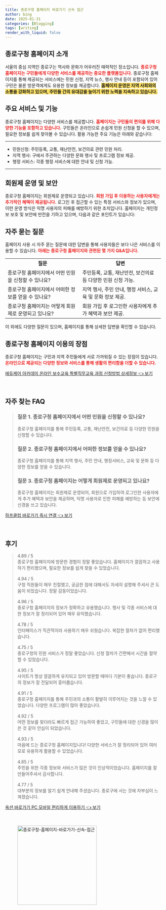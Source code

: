 ```yaml
---
title: 종로구청 홈페이지 바로가기 신속 접근
author: bing
date: 2025-01-31
categories: [Blogging]
tags: [writing]
render_with_liquid: false
---
```



<h2 id='종로구청_홈페이지_소개'>종로구청 홈페이지 소개</h2>

<p>서울의 중심 지역인 종로구는 역사와 문화가 어우러진 매력적인 장소입니다. <b><span style="color: #ee2323;">종로구청 홈페이지는 구민들에게 다양한 서비스를 제공하는 중요한 플랫폼입니다.</span></b> 종로구청 홈페이지를 통해 제공되는 서비스에는 민원 신청, 지역 뉴스, 행사 안내 등이 포함되어 있어 구민은 물론 방문객에게도 유용한 정보를 제공합니다. <b><span style="background-color: #ffe066;">홈페이지 운영은 지역 사회와의 소통을 강화하고 있으며, 주민들 간의 유대감을 높이기 위한 노력을 지속하고 있습니다.</span></b></p>

<h2 id='주요_서비스_및_기능'>주요 서비스 및 기능</h2>

<p>종로구청 홈페이지는 다양한 서비스를 제공합니다. <b><span style="color: #ee2323;">홈페이지는 구민들의 편의를 위해 다양한 기능을 포함하고 있습니다.</span></b> 구민들은 온라인으로 손쉽게 민원 신청을 할 수 있으며, 필요한 정보를 쉽게 찾아볼 수 있습니다. 활용 가능한 주요 기능은 아래와 같습니다:</p>

<hr />

<ul>
    <li>민원신청: 주민등록, 교통, 재난안전, 보건의료 관련 민원 처리.</li>
    <li>지역 행사: 구에서 주관하는 다양한 문화 행사 및 프로그램 정보 제공.</li>
    <li>행정 서비스: 각종 행정 서비스에 대한 안내 및 신청 가능.</li>
</ul>

<hr />

<h2 id='회원제_운영_및_보안'>회원제 운영 및 보안</h2>

<p>종로구청 홈페이지는 회원제로 운영되고 있습니다. <b><span style="color: #ee2323;">회원 가입 후 이용하는 사용자에게는 추가적인 혜택이 제공됩니다.</span></b> 로그인 후 접근할 수 있는 특정 서비스와 정보가 있으며, 이런 운영 방식은 익명 사용자의 피해를 예방하기 위한 조치입니다. 홈페이지는 개인정보 보호 및 보안에 만전을 기하고 있으며, 다음과 같은 포인트가 있습니다:</p>

<h2 id='자주_묻는_질문'>자주 묻는 질문</h2>

<p>홈페이지 사용 시 자주 묻는 질문에 대한 답변을 통해 사용자들은 보다 나은 서비스를 이용할 수 있습니다. <b><span style="color: #ee2323;">아래는 종로구청 홈페이지와 관련된 몇 가지 Q&A입니다.</span></b></p>

<table>
    <tr>
        <td style="text-align: center; height: 17px;"><b>질문</b></td>
        <td style="text-align: center; height: 17px;"><b>답변</b></td>
    </tr>
    <tr>
        <td>종로구청 홈페이지에서 어떤 민원을 신청할 수 있나요?</td>
        <td>주민등록, 교통, 재난안전, 보건의료 등 다양한 민원 신청 가능.</td>
    </tr>
    <tr>
        <td>종로구청 홈페이지에서 어떠한 정보를 얻을 수 있나요?</td>
        <td>지역 행사, 주민 안내, 행정 서비스, 교육 및 문화 정보 제공.</td>
    </tr>
    <tr>
        <td>종로구청 홈페이지는 어떻게 회원제로 운영되고 있나요?</td>
        <td>회원 가입 후 로그인한 사용자에게 추가 혜택과 보안 제공.</td>
    </tr>
</table>

<p>이 외에도 다양한 질문이 있으며, 홈페이지를 통해 상세한 답변을 확인할 수 있습니다.</p>

<h2 id='종로구청_홈페이지_이용의_장점'>종로구청 홈페이지 이용의 장점</h2>

<p>종로구청 홈페이지는 구민과 지역 주민들에게 서로 가까워질 수 있는 장점이 있습니다. <b><span style="color: #ee2323;">온라인으로 제공되는 다양한 정보와 서비스를 통해 생활의 편리함을 더할 수 있습니다.</span></b></p>


<p><a class="click-button" title="에듀케어 아카데미 온라인 보수교육 특별직무교육 과정 신청방법 상세정보" href="https://purplelist.github.io/posts/%EC%97%90%EB%93%80%EC%BC%80%EC%96%B4-%EC%95%84%EC%B9%B4%EB%8D%B0%EB%AF%B8-%EC%98%A8%EB%9D%BC%EC%9D%B8-%EB%B3%B4%EC%88%98%EA%B5%90%EC%9C%A1-%ED%8A%B9%EB%B3%84%EC%A7%81%EB%AC%B4%EA%B5%90%EC%9C%A1-%EA%B3%BC%EC%A0%95-%EC%8B%A0%EC%B2%AD%EB%B0%A9%EB%B2%95-%EC%83%81%EC%84%B8%EC%A0%95%EB%B3%B4/" rel="dofollow">에듀케어 아카데미 온라인 보수교육 특별직무교육 과정 신청방법 상세정보 👈 보기</a></p><br>
<h2 id='자주_찾는_FAQ'>자주 찾는 FAQ</h2>
<div itemscope="" itemtype="https://schema.org/FAQPage"> 
<blockquote> 
<div itemscope="" itemprop="mainEntity" itemtype="https://schema.org/Question"> 
<h3 itemprop="name">질문 1. 종로구청 홈페이지에서 어떤 민원을 신청할 수 있나요?</h3> 
<div itemscope="" itemprop="acceptedAnswer" itemtype="https://schema.org/Answer"> 
<span itemprop="text"> 
<p>종로구청 홈페이지를 통해 주민등록, 교통, 재난안전, 보건의료 등 다양한 민원을 신청할 수 있습니다.</p> 
</span> 
</div> 
</div> 
<div itemscope="" itemprop="mainEntity" itemtype="https://schema.org/Question"> 
<h3 itemprop="name">질문 2. 종로구청 홈페이지에서 어떠한 정보를 얻을 수 있나요?</h3> 
<div itemscope="" itemprop="acceptedAnswer" itemtype="https://schema.org/Answer"> 
<span itemprop="text"> 
<p>종로구청 홈페이지를 통해 지역 행사, 주민 안내, 행정서비스, 교육 및 문화 등 다양한 정보를 얻을 수 있습니다.</p> 
</span> 
</div> 
</div> 
<div itemscope="" itemprop="mainEntity" itemtype="https://schema.org/Question"> 
<h3 itemprop="name">질문 3. 종로구청 홈페이지는 어떻게 회원제로 운영되고 있나요?</h3> 
<div itemscope="" itemprop="acceptedAnswer" itemtype="https://schema.org/Answer"> 
<span itemprop="text"> 
<p>종로구청 홈페이지는 회원제로 운영되어, 회원으로 가입하여 로그인한 사용자에게 추가 혜택과 보안을 제공하며, 익명 사용자로 인한 피해를 예방하는 등 보안에 신경을 쓰고 있습니다.</p> 
</span> 
</div> 
</div> 
</blockquote> 
</div>
<p><a class="click-button" title="하프클럽 바로가기 즉시 연결" href="https://purplelist.github.io/posts/%ED%95%98%ED%94%84%ED%81%B4%EB%9F%BD-%EB%B0%94%EB%A1%9C%EA%B0%80%EA%B8%B0-%EC%A6%89%EC%8B%9C-%EC%97%B0%EA%B2%B0/" rel="dofollow">하프클럽 바로가기 즉시 연결 👈 보기</a></p><br>
<h2 id='후기'>후기</h2>
<div itemscope itemtype="https://schema.org/Product">
  <blockquote>
  <div itemprop="review" itemscope itemtype="https://schema.org/Review">
      <div itemprop="reviewRating" itemscope itemtype="https://schema.org/Rating"> <span itemprop="ratingValue">4.89</span> / <span itemprop="bestRating">5</span> </div>
      <span itemprop="reviewBody">종로구청 홈페이지에 방문한 경험이 정말 좋았습니다. 홈페이지가 깔끔하고 사용하기 편리했으며, 필요한 정보를 쉽게 찾을 수 있었습니다.</span>
  </div>
  <br>
  <div itemprop="review" itemscope itemtype="https://schema.org/Review">
      <div itemprop="reviewRating" itemscope itemtype="https://schema.org/Rating"> <span itemprop="ratingValue">4.94</span> / <span itemprop="bestRating">5</span> </div>
      <span itemprop="reviewBody">구청 직원들이 매우 친절했고, 궁금한 점에 대해서도 자세히 설명해 주셔서 큰 도움이 되었습니다. 정말 감동이었습니다.</span>
  </div>
  <br>
  <div itemprop="review" itemscope itemtype="https://schema.org/Review">
      <div itemprop="reviewRating" itemscope itemtype="https://schema.org/Rating"> <span itemprop="ratingValue">4.96</span> / <span itemprop="bestRating">5</span> </div>
      <span itemprop="reviewBody">종로구청 홈페이지의 정보가 정확하고 유용했습니다. 행사 및 각종 서비스에 대한 정보가 잘 정리되어 있어 매우 유익했습니다.</span>
  </div>
  <br>
  <div itemprop="review" itemscope itemtype="https://schema.org/Review">
      <div itemprop="reviewRating" itemscope itemtype="https://schema.org/Rating"> <span itemprop="ratingValue">4.78</span> / <span itemprop="bestRating">5</span> </div>
      <span itemprop="reviewBody">인터페이스가 직관적이라 사용하기 매우 쉬웠습니다. 복잡한 절차가 없어 편리했습니다.</span>
  </div>
  <br>
  <div itemprop="review" itemscope itemtype="https://schema.org/Review">
      <div itemprop="reviewRating" itemscope itemtype="https://schema.org/Rating"> <span itemprop="ratingValue">4.75</span> / <span itemprop="bestRating">5</span> </div>
      <span itemprop="reviewBody">종로구청의 민원 서비스가 정말 좋았습니다. 신청 절차가 간편해서 시간을 절약할 수 있었습니다.</span>
  </div>
  <br>
  <div itemprop="review" itemscope itemtype="https://schema.org/Review">
      <div itemprop="reviewRating" itemscope itemtype="https://schema.org/Rating"> <span itemprop="ratingValue">4.95</span> / <span itemprop="bestRating">5</span> </div>
      <span itemprop="reviewBody">사이트가 항상 깔끔하게 유지되고 있어 방문할 때마다 기분이 좋습니다. 종로구의 정보가 잘 전달되어 흥미롭습니다.</span>
  </div>
  <br>
  <div itemprop="review" itemscope itemtype="https://schema.org/Review">
      <div itemprop="reviewRating" itemscope itemtype="https://schema.org/Rating"> <span itemprop="ratingValue">4.91</span> / <span itemprop="bestRating">5</span> </div>
      <span itemprop="reviewBody">종로구청 홈페이지를 통해 주민과의 소통이 활발히 이루어지는 것을 느낄 수 있었습니다. 다양한 프로그램이 많아 좋았습니다.</span>
  </div>
  <br>
  <div itemprop="review" itemscope itemtype="https://schema.org/Review">
      <div itemprop="reviewRating" itemscope itemtype="https://schema.org/Rating"> <span itemprop="ratingValue">4.92</span> / <span itemprop="bestRating">5</span> </div>
      <span itemprop="reviewBody">어떤 정보를 찾더라도 빠르게 접근 가능하여 좋았고, 구민들에 대한 신경을 많이 쓴 것 같아 안심이 되었습니다.</span>
  </div>
  <br>
  <div itemprop="review" itemscope itemtype="https://schema.org/Review">
      <div itemprop="reviewRating" itemscope itemtype="https://schema.org/Rating"> <span itemprop="ratingValue">4.93</span> / <span itemprop="bestRating">5</span> </div>
      <span itemprop="reviewBody">마음에 드는 종로구청 홈페이지입니다! 다양한 서비스가 잘 정리되어 있어 여러모로 유용하게 활용할 수 있었습니다.</span>
  </div>
  <br>
  <div itemprop="review" itemscope itemtype="https://schema.org/Review">
      <div itemprop="reviewRating" itemscope itemtype="https://schema.org/Rating"> <span itemprop="ratingValue">4.85</span> / <span itemprop="bestRating">5</span> </div>
      <span itemprop="reviewBody">주민을 위한 각종 정보와 서비스가 많은 것이 인상적이었습니다. 홈페이지를 잘 만들어주셔서 감사합니다.</span>
  </div>
  <br>
  <div itemprop="review" itemscope itemtype="https://schema.org/Review">
      <div itemprop="reviewRating" itemscope itemtype="https://schema.org/Rating"> <span itemprop="ratingValue">4.77</span> / <span itemprop="bestRating">5</span> </div>
      <span itemprop="reviewBody">대부분의 정보를 알기 쉽게 안내해 주셨습니다. 종로구에 사는 것에 자부심이 느껴졌습니다.</span>
  </div>
  </blockquote>
</div>
<p><a class="click-button" title="옥션 바로가기 PC 모바일 편리하게 이용하기" href="https://purplelist.github.io/posts/%EC%98%A5%EC%85%98-%EB%B0%94%EB%A1%9C%EA%B0%80%EA%B8%B0-PC-%EB%AA%A8%EB%B0%94%EC%9D%BC-%ED%8E%B8%EB%A6%AC%ED%95%98%EA%B2%8C-%EC%9D%B4%EC%9A%A9%ED%95%98%EA%B8%B0/" rel="dofollow">옥션 바로가기 PC 모바일 편리하게 이용하기 👈 보기</a></p><br>
<figure class="image"><img src="https://purplelist.github.io/assets/img/thumbnail/종로구청-홈페이지-바로가기-신속-접근.webp" alt="종로구청-홈페이지-바로가기-신속-접근" width="256" height="256"></figure>